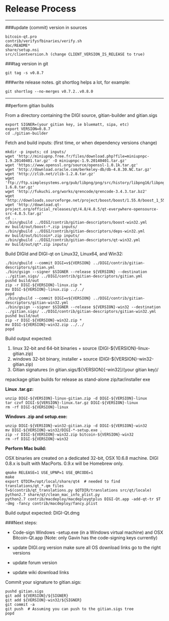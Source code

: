 Release Process
====================

* * *

###update (commit) version in sources


	bitcoin-qt.pro
	contrib/verifysfbinaries/verify.sh
	doc/README*
	share/setup.nsi
	src/clientversion.h (change CLIENT_VERSION_IS_RELEASE to true)

###tag version in git

	git tag -s v0.8.7

###write release notes. git shortlog helps a lot, for example:

	git shortlog --no-merges v0.7.2..v0.8.0

* * *

##perform gitian builds

 From a directory containing the DIGI source, gitian-builder and gitian.sigs
  
	export SIGNER=(your gitian key, ie bluematt, sipa, etc)
	export VERSION=0.8.7
	cd ./gitian-builder

 Fetch and build inputs: (first time, or when dependency versions change)

	mkdir -p inputs; cd inputs/
	wget 'http://miniupnp.free.fr/files/download.php?file=miniupnpc-1.9.20140401.tar.gz' -O miniupnpc-1.9.20140401.tar.gz'
	wget 'https://www.openssl.org/source/openssl-1.0.1k.tar.gz'
	wget 'http://download.oracle.com/berkeley-db/db-4.8.30.NC.tar.gz'
	wget 'http://zlib.net/zlib-1.2.8.tar.gz'
	wget 'ftp://ftp.simplesystems.org/pub/libpng/png/src/history/libpng16/libpng-1.6.8.tar.gz'
	wget 'http://fukuchi.org/works/qrencode/qrencode-3.4.3.tar.bz2'
	wget 'http://downloads.sourceforge.net/project/boost/boost/1.55.0/boost_1_55_0.tar.bz2'
	wget 'http://download.qt-project.org/official_releases/qt/4.8/4.8.5/qt-everywhere-opensource-src-4.8.5.tar.gz'
	cd ..
	./bin/gbuild ../DIGI/contrib/gitian-descriptors/boost-win32.yml
	mv build/out/boost-*.zip inputs/
	./bin/gbuild ../DIGI/contrib/gitian-descriptors/deps-win32.yml
	mv build/out/bitcoin*.zip inputs/
	./bin/gbuild ../DIGI/contrib/gitian-descriptors/qt-win32.yml
	mv build/out/qt*.zip inputs/

 Build DIGId and DIGI-qt on Linux32, Linux64, and Win32:
  
	./bin/gbuild --commit DIGI=v${VERSION} ../DIGI/contrib/gitian-descriptors/gitian.yml
	./bin/gsign --signer $SIGNER --release ${VERSION} --destination ../gitian.sigs/ ../DIGI/contrib/gitian-descriptors/gitian.yml
	pushd build/out
	zip -r DIGI-${VERSION}-linux.zip *
	mv DIGI-${VERSION}-linux.zip ../../
	popd
	./bin/gbuild --commit DIGI=v${VERSION} ../DIGI/contrib/gitian-descriptors/gitian-win32.yml
	./bin/gsign --signer $SIGNER --release ${VERSION}-win32 --destination ../gitian.sigs/ ../DIGI/contrib/gitian-descriptors/gitian-win32.yml
	pushd build/out
	zip -r DIGI-${VERSION}-win32.zip *
	mv DIGI-${VERSION}-win32.zip ../../
	popd

  Build output expected:

  1. linux 32-bit and 64-bit binaries + source (DIGI-${VERSION}-linux-gitian.zip)
  2. windows 32-bit binary, installer + source (DIGI-${VERSION}-win32-gitian.zip)
  3. Gitian signatures (in gitian.sigs/${VERSION}[-win32]/(your gitian key)/

repackage gitian builds for release as stand-alone zip/tar/installer exe

**Linux .tar.gz:**

	unzip DIGI-${VERSION}-linux-gitian.zip -d DIGI-${VERSION}-linux
	tar czvf DIGI-${VERSION}-linux.tar.gz DIGI-${VERSION}-linux
	rm -rf DIGI-${VERSION}-linux

**Windows .zip and setup.exe:**

	unzip DIGI-${VERSION}-win32-gitian.zip -d DIGI-${VERSION}-win32
	mv DIGI-${VERSION}-win32/DIGI-*-setup.exe .
	zip -r DIGI-${VERSION}-win32.zip bitcoin-${VERSION}-win32
	rm -rf DIGI-${VERSION}-win32

**Perform Mac build:**

  OSX binaries are created on a dedicated 32-bit, OSX 10.6.8 machine.
  DIGI 0.8.x is built with MacPorts.  0.9.x will be Homebrew only.

	qmake RELEASE=1 USE_UPNP=1 USE_QRCODE=1
	make
	export QTDIR=/opt/local/share/qt4  # needed to find translations/qt_*.qm files
	T=$(contrib/qt_translations.py $QTDIR/translations src/qt/locale)
	python2.7 share/qt/clean_mac_info_plist.py
	python2.7 contrib/macdeploy/macdeployqtplus DIGI-Qt.app -add-qt-tr $T -dmg -fancy contrib/macdeploy/fancy.plist

 Build output expected: DIGI-Qt.dmg

###Next steps:

* Code-sign Windows -setup.exe (in a Windows virtual machine) and
  OSX Bitcoin-Qt.app (Note: only Gavin has the code-signing keys currently)

* update DIGI.org version
  make sure all OS download links go to the right versions

* update forum version

* update wiki download links

Commit your signature to gitian.sigs:

	pushd gitian.sigs
	git add ${VERSION}/${SIGNER}
	git add ${VERSION}-win32/${SIGNER}
	git commit -a
	git push  # Assuming you can push to the gitian.sigs tree
	popd

